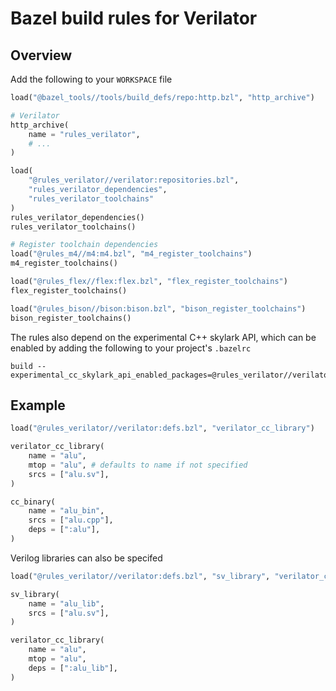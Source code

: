 # Bazel build rules for Verilator

## Overview

Add the following to your `WORKSPACE` file

```python
load("@bazel_tools//tools/build_defs/repo:http.bzl", "http_archive")

# Verilator
http_archive(
    name = "rules_verilator",
    # ...
)

load(
    "@rules_verilator//verilator:repositories.bzl",
    "rules_verilator_dependencies",
    "rules_verilator_toolchains"
)
rules_verilator_dependencies()
rules_verilator_toolchains()

# Register toolchain dependencies
load("@rules_m4//m4:m4.bzl", "m4_register_toolchains")
m4_register_toolchains()

load("@rules_flex//flex:flex.bzl", "flex_register_toolchains")
flex_register_toolchains()

load("@rules_bison//bison:bison.bzl", "bison_register_toolchains")
bison_register_toolchains()
```

The rules also depend on the experimental C++ skylark API, which can be enabled by adding the following to your project's `.bazelrc`

```
build --experimental_cc_skylark_api_enabled_packages=@rules_verilator//verilator/internal
```

## Example

```python
load("@rules_verilator//verilator:defs.bzl", "verilator_cc_library")

verilator_cc_library(
    name = "alu",
    mtop = "alu", # defaults to name if not specified
    srcs = ["alu.sv"],
)

cc_binary(
    name = "alu_bin",
    srcs = ["alu.cpp"],
    deps = [":alu"],
)
```

Verilog libraries can also be specifed

```python
load("@rules_verilator//verilator:defs.bzl", "sv_library", "verilator_cc_library")

sv_library(
    name = "alu_lib",
    srcs = ["alu.sv"],
)

verilator_cc_library(
    name = "alu",
    mtop = "alu",
    deps = [":alu_lib"],
)
```
